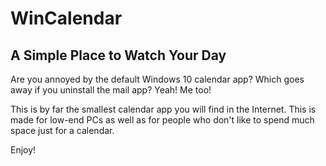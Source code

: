 # WinCalendar
A Simple Place to Watch Your Day
----------------------------------------------------------------------------------------------------------------------------

Are you annoyed by the default Windows 10 calendar app? Which goes away if you uninstall the mail app? Yeah! Me too!

This is by far the smallest calendar app you will find in the Internet. This is made for low-end PCs as well as for people who
don't like to spend much space just for a calendar.

Enjoy!
